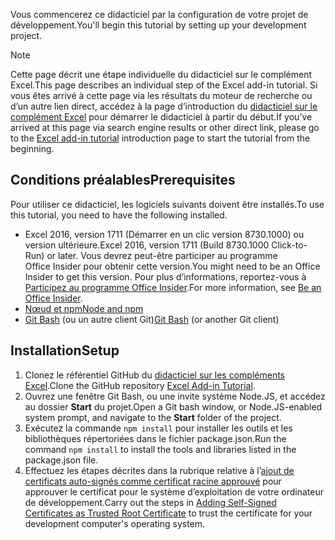 <span data-ttu-id="72463-101">Vous commencerez ce didacticiel par la configuration de votre projet de développement.</span><span class="sxs-lookup"><span data-stu-id="72463-101">You'll begin this tutorial by setting up your development project.</span></span> 

> [!NOTE]
> <span data-ttu-id="72463-102">Cette page décrit une étape individuelle du didacticiel sur le complément Excel.</span><span class="sxs-lookup"><span data-stu-id="72463-102">This page describes an individual step of the Excel add-in tutorial.</span></span> <span data-ttu-id="72463-103">Si vous êtes arrivé à cette page via les résultats du moteur de recherche ou d’un autre lien direct, accédez à la page d’introduction du [didacticiel sur le complément Excel](../tutorials/excel-tutorial.yml) pour démarrer le didacticiel à partir du début.</span><span class="sxs-lookup"><span data-stu-id="72463-103">If you’ve arrived at this page via search engine results or other direct link, please go to the [Excel add-in tutorial](../tutorials/excel-tutorial.yml) introduction page to start the tutorial from the beginning.</span></span>

## <a name="prerequisites"></a><span data-ttu-id="72463-104">Conditions préalables</span><span class="sxs-lookup"><span data-stu-id="72463-104">Prerequisites</span></span>

<span data-ttu-id="72463-105">Pour utiliser ce didacticiel, les logiciels suivants doivent être installés.</span><span class="sxs-lookup"><span data-stu-id="72463-105">To use this tutorial, you need to have the following installed.</span></span> 

- <span data-ttu-id="72463-106">Excel 2016, version 1711 (Démarrer en un clic version 8730.1000) ou version ultérieure.</span><span class="sxs-lookup"><span data-stu-id="72463-106">Excel 2016, version 1711 (Build 8730.1000 Click-to-Run) or later.</span></span> <span data-ttu-id="72463-107">Vous devrez peut-être participer au programme Office Insider pour obtenir cette version.</span><span class="sxs-lookup"><span data-stu-id="72463-107">You might need to be an Office Insider to get this version.</span></span> <span data-ttu-id="72463-108">Pour plus d’informations, reportez-vous à [Participez au programme Office Insider](https://products.office.com/office-insider?tab=tab-1).</span><span class="sxs-lookup"><span data-stu-id="72463-108">For more information, see [Be an Office Insider](https://products.office.com/office-insider?tab=tab-1).</span></span>
- [<span data-ttu-id="72463-109">Nœud et npm</span><span class="sxs-lookup"><span data-stu-id="72463-109">Node and npm</span></span>](https://nodejs.org/en/) 
- <span data-ttu-id="72463-110">[Git Bash](https://git-scm.com/downloads) (ou un autre client Git)</span><span class="sxs-lookup"><span data-stu-id="72463-110">[Git Bash](https://git-scm.com/downloads) (or another Git client)</span></span>

## <a name="setup"></a><span data-ttu-id="72463-111">Installation</span><span class="sxs-lookup"><span data-stu-id="72463-111">Setup</span></span>

1. <span data-ttu-id="72463-112">Clonez le référentiel GitHub du [didacticiel sur les compléments Excel](https://github.com/OfficeDev/Excel-Add-in-Tutorial).</span><span class="sxs-lookup"><span data-stu-id="72463-112">Clone the GitHub repository [Excel Add-in Tutorial](https://github.com/OfficeDev/Excel-Add-in-Tutorial).</span></span>
2. <span data-ttu-id="72463-113">Ouvrez une fenêtre Git Bash, ou une invite système Node.JS, et accédez au dossier **Start** du projet.</span><span class="sxs-lookup"><span data-stu-id="72463-113">Open a Git bash window, or Node.JS-enabled system prompt, and navigate to the **Start** folder of the project.</span></span>
3. <span data-ttu-id="72463-114">Exécutez la commande `npm install` pour installer les outils et les bibliothèques répertoriées dans le fichier package.json.</span><span class="sxs-lookup"><span data-stu-id="72463-114">Run the command `npm install` to install the tools and libraries listed in the package.json file.</span></span> 
4. <span data-ttu-id="72463-115">Effectuez les étapes décrites dans la rubrique relative à l’[ajout de certificats auto-signés comme certificat racine approuvé](https://github.com/OfficeDev/generator-office/blob/master/src/docs/ssl.md) pour approuver le certificat pour le système d’exploitation de votre ordinateur de développement.</span><span class="sxs-lookup"><span data-stu-id="72463-115">Carry out the steps in [Adding Self-Signed Certificates as Trusted Root Certificate](https://github.com/OfficeDev/generator-office/blob/master/src/docs/ssl.md) to trust the certificate for your development computer's operating system.</span></span>


